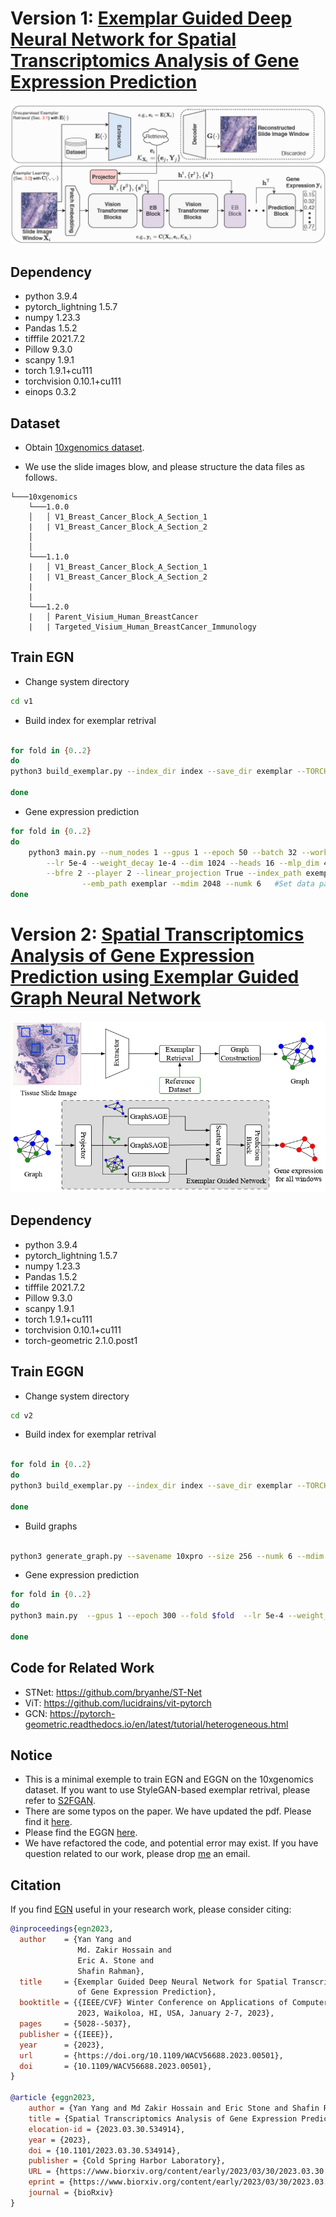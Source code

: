 # Version 1: [Exemplar Guided Deep Neural Network for Spatial Transcriptomics Analysis of Gene Expression Prediction](./doc/egn.pdf)
![](doc/coverpage1.jpg)

## Dependency
* python 3.9.4
* pytorch_lightning 1.5.7
* numpy 1.23.3
* Pandas 1.5.2
* tifffile 2021.7.2
* Pillow 9.3.0
* scanpy 1.9.1
* torch 1.9.1+cu111
* torchvision 0.10.1+cu111
* einops  0.3.2

## Dataset
* Obtain [10xgenomics dataset](https://www.10xgenomics.com/resources/datasets?query=&page=1&configure%5Bfacets%5D%5B0%5D=chemistryVersionAndThroughput&configure%5Bfacets%5D%5B1%5D=pipeline.version&configure%5BhitsPerPage%5D=500&configure%5BmaxValuesPerFacet%5D=1000).

* We use the slide images blow, and please structure the data files as follows.
```
└───10xgenomics
    └───1.0.0
    │   │ V1_Breast_Cancer_Block_A_Section_1
    |   | V1_Breast_Cancer_Block_A_Section_2
    │  
    │
    └───1.1.0
    |   │ V1_Breast_Cancer_Block_A_Section_1
    |   | V1_Breast_Cancer_Block_A_Section_2
    |   
    |
    └───1.2.0
    |   │ Parent_Visium_Human_BreastCancer
    |   | Targeted_Visium_Human_BreastCancer_Immunology
```


## Train EGN

* Change system directory
```bash
cd v1
```

*  Build index for exemplar retrival
```bash

for fold in {0..2}
do
python3 build_exemplar.py --index_dir index --save_dir exemplar --TORCH_HOME PLEASE Fill --data PLEASE Fill --fold $fold #Set torch home and data path properly, e.g., 10xgenomics 

done
```

* Gene expression prediction
```bash
for fold in {0..2}
do
	python3 main.py --num_nodes 1 --gpus 1 --epoch 50 --batch 32 --workers 6 --size 256 --data PLEAE FILL --fold $fold \
		--lr 5e-4 --weight_decay 1e-4 --dim 1024 --heads 16 --mlp_dim 4096 --depth 8 --bhead 8 --bdim 64  \
		--bfre 2 --player 2 --linear_projection True --index_path exemplar/index \
		        --emb_path exemplar --mdim 2048 --numk 6   #Set data path properly 
done  
```

# Version 2: [Spatial Transcriptomics Analysis of Gene Expression Prediction using Exemplar Guided Graph Neural Network](./doc/eggn.pdf)
![](doc/coverpage2.jpg)

## Dependency
* python 3.9.4
* pytorch_lightning 1.5.7
* numpy 1.23.3
* Pandas 1.5.2
* tifffile 2021.7.2
* Pillow 9.3.0
* scanpy 1.9.1
* torch 1.9.1+cu111
* torchvision 0.10.1+cu111
* torch-geometric  2.1.0.post1

## Train EGGN

* Change system directory
```bash
cd v2
```

*  Build index for exemplar retrival
```bash

for fold in {0..2}
do
python3 build_exemplar.py --index_dir index --save_dir exemplar --TORCH_HOME PLEASE Fill --data PLEASE Fill --fold $fold #Set torch home and data path properly 

done
```

* Build graphs
```bash

python3 generate_graph.py --savename 10xpro --size 256 --numk 6 --mdim 512 --index_path index --emb_path exemplar --data PLEASE Fill #Set data path properly 

```

* Gene expression prediction

```bash
for fold in {0..2}
do
python3 main.py  --gpus 1 --epoch 300 --fold $fold  --lr 5e-4 --weight_decay 1e-4 --mdim 512 --numk 6  --graph_path 10xpro --num_layers 4

done
```

## Code for Related Work
* STNet: https://github.com/bryanhe/ST-Net
* ViT: https://github.com/lucidrains/vit-pytorch
* GCN: https://pytorch-geometric.readthedocs.io/en/latest/tutorial/heterogeneous.html

## Notice
* This is a minimal exemple to train EGN and EGGN on the 10xgenomics dataset. If you want to use StyleGAN-based exemplar retrival, please refer to [S2FGAN](https://github.com/Yan98/S2FGAN). 
* There are some typos on the paper. We have updated the pdf. Please find it [here](./doc/egn.pdf).
* Please find the EGGN [here](./doc/eggn.pdf).
* We have refactored the code, and potential error may exist. If you have question related to our work, please drop [me](mailto:yan.yang@anu.edu.au?subject=[GitHub]EGN) an email.



## Citation
If you find [EGN](https://openaccess.thecvf.com/content/WACV2023/papers/Yang_Exemplar_Guided_Deep_Neural_Network_for_Spatial_Transcriptomics_Analysis_of_WACV_2023_paper.pdf) useful in your research work, please consider citing:
```bibtex
@inproceedings{egn2023,
  author    = {Yan Yang and
               Md. Zakir Hossain and
               Eric A. Stone and
               Shafin Rahman},
  title     = {Exemplar Guided Deep Neural Network for Spatial Transcriptomics Analysis
               of Gene Expression Prediction},
  booktitle = {{IEEE/CVF} Winter Conference on Applications of Computer Vision, {WACV}
               2023, Waikoloa, HI, USA, January 2-7, 2023},
  pages     = {5028--5037},
  publisher = {{IEEE}},
  year      = {2023},
  url       = {https://doi.org/10.1109/WACV56688.2023.00501},
  doi       = {10.1109/WACV56688.2023.00501},
}

@article {eggn2023,
	author = {Yan Yang and Md Zakir Hossain and Eric Stone and Shafin Rahman},
	title = {Spatial Transcriptomics Analysis of Gene Expression Prediction using Exemplar Guided Graph Neural Network},
	elocation-id = {2023.03.30.534914},
	year = {2023},
	doi = {10.1101/2023.03.30.534914},
	publisher = {Cold Spring Harbor Laboratory},
	URL = {https://www.biorxiv.org/content/early/2023/03/30/2023.03.30.534914},
	eprint = {https://www.biorxiv.org/content/early/2023/03/30/2023.03.30.534914.full.pdf},
	journal = {bioRxiv}
}

```
